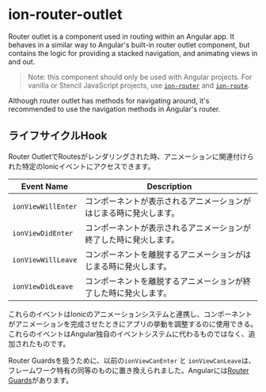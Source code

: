 # ion-router-outlet

Router outlet is a component used in routing within an Angular app. It behaves in a similar way to Angular's built-in router outlet component, but contains the logic for providing a stacked navigation, and animating views in and out.

> Note: this component should only be used with Angular projects. For vanilla or Stencil JavaScript projects, use [`ion-router`](../router) and [`ion-route`](../route).

Although router outlet has methods for navigating around, it's recommended to use the navigation methods in Angular's router.



## ライフサイクルHook

Router OutletでRoutesがレンダリングされた時、アニメーションに関連付けられた特定のIonicイベントにアクセスできます。


| Event Name         | Description                                                          |
|--------------------|------------------------------------------------------------------|
| `ionViewWillEnter` | コンポーネントが表示されるアニメーションがはじまる時に発火します。 |
| `ionViewDidEnter`  | コンポーネントが表示されるアニメーションが終了した時に発火します。 |
| `ionViewWillLeave` | コンポーネントを離脱するアニメーションがはじまる時に発火します。  |
| `ionViewDidLeave`  | コンポーネントを離脱するアニメーションが終了した時に発火します。 |


これらのイベントはIonicのアニメーションシステムと連携し、コンポーネントがアニメーションを完成させたときにアプリの挙動を調整するのに使用できる。これらのイベントはAngular独自のイベントシステムに代わるものではなく、追加されたものです。

Router Guardsを扱うために、以前の`ionViewCanEnter` と `ionViewCanLeave`は、フレームワーク特有の同等のものに置き換えられました。Angularには[Router Guards](https://angular.jp/guide/router#milestone-5-route-guards)があります。

